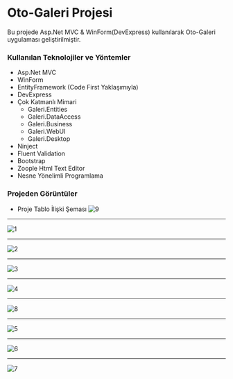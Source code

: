# Oto-Galeri Projesi
Bu projede Asp.Net MVC & WinForm(DevExpress) kullanılarak Oto-Galeri uygulaması geliştirilmiştir.

### Kullanılan Teknolojiler ve Yöntemler

 - Asp.Net MVC
 - WinForm
 - EntityFramework (Code First Yaklaşımıyla)
 - DevExpress
 - Çok Katmanlı Mimari
	 - Galeri.Entities
	 - Galeri.DataAccess
	 - Galeri.Business
	 - Galeri.WebUI
	 - Galeri.Desktop
 - Ninject
 - Fluent Validation
 - Bootstrap
 - Zoople Html Text Editor
 - Nesne Yönelimli Programlama
### Projeden Görüntüler
 - Proje Tablo İlişki Şeması
 ![9](https://user-images.githubusercontent.com/77530565/125188787-d2a76400-e23d-11eb-9da2-bbce11355b6e.png)
 <hr>
 
 ![1](https://user-images.githubusercontent.com/77530565/125188788-d33ffa80-e23d-11eb-93e5-a93e79bf30be.png)
 
<hr>

![2](https://user-images.githubusercontent.com/77530565/125188793-d76c1800-e23d-11eb-9f2b-514cf04b5488.png)

<hr>

![3](https://user-images.githubusercontent.com/77530565/125188796-d935db80-e23d-11eb-8ff1-61fb8c7c41d4.png)

<hr>

![4](https://user-images.githubusercontent.com/77530565/125188797-d9ce7200-e23d-11eb-84d2-71c4e54fb6c5.png)

<hr>


![8](https://user-images.githubusercontent.com/77530565/125188805-df2bbc80-e23d-11eb-896c-59e4bd9c1b26.png)

<hr>

![5](https://user-images.githubusercontent.com/77530565/125188798-d9ce7200-e23d-11eb-8600-92a230b44080.png)

<hr>

![6](https://user-images.githubusercontent.com/77530565/125188801-dc30cc00-e23d-11eb-95fa-73df5ee9517c.png)

<hr>

![7](https://user-images.githubusercontent.com/77530565/125188802-dcc96280-e23d-11eb-8b5d-664376580596.png)